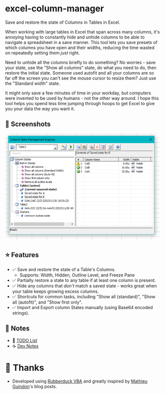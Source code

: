 # excel-column-manager
Save and restore the state of Columns in Tables in Excel.

When working with large tables in Excel that span across many columns, it's annoying having to constantly hide and unhide columns to be able to navigate a spreadsheet in a sane manner. This tool lets you save presets of which columns you have open and their widths, reducing the time wasted on repeatedly setting them *just* right.

Need to unhide all the columns briefly to do something? No worries - save your state, use the "Show all columns" state, do what you need to do, then restore the initial state. Someone used autofit and all your columns are so far off the screen you can't see the mouse cursor to resize them? Just use the "Standard width" state.

It might only save a few minutes of time in your workday, but computers were invented to be used by humans - not the other way around. I hope this tool helps you spend less time jumping through hoops to get Excel to give you your data the way you want it.

## 📸 Screenshots
![Screenshot of tool in action](images/Screenshot01.png)

## ⭐ Features
- ✅ Save and restore the state of a Table's Columns.
  - Supports: Width, Hidden, Outline Level, and Freeze Pane
- ✅ Partially restore a state to any table if at least one column is present.
- ✅ Hide any columns that *don't* match a saved state - works great when your table keeps growing excess columns.
- ✅ Shortcuts for common tasks, including "Show all (standard)", "Show all (autofit)", and "Show first only".
- ✅ Import and Export column States manually (using Base64 encoded strings).

## 📝 Notes
- 🚧 [TODO List](Notes/TODO.md)
- ☕ [Dev Notes](Notes/DevNotes.md)

# 🙏 Thanks
- Developed using [Rubberduck VBA](https://github.com/rubberduck-vba/Rubberduck) and greatly inspired by [Mathieu Guindon](https://github.com/retailcoder/)'s blog posts.